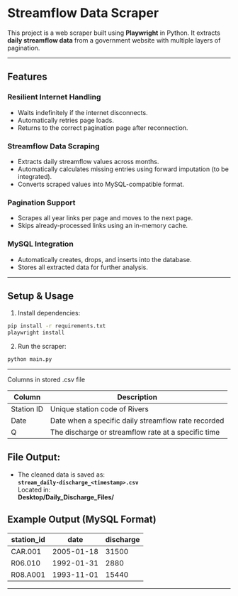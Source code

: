 
# Streamflow Data Scraper

This project is a web scraper built using **Playwright** in Python. It extracts **daily streamflow data** from a government website with multiple layers of pagination.

---

## Features

### Resilient Internet Handling
- Waits indefinitely if the internet disconnects.
- Automatically retries page loads.
- Returns to the correct pagination page after reconnection.

### Streamflow Data Scraping
- Extracts daily streamflow values across months.
- Automatically calculates missing entries using forward imputation (to be integrated).
- Converts scraped values into MySQL-compatible format.

### Pagination Support
- Scrapes all year links per page and moves to the next page.
- Skips already-processed links using an in-memory cache.

### MySQL Integration
- Automatically creates, drops, and inserts into the database.
- Stores all extracted data for further analysis.

---

## Setup & Usage

1. Install dependencies:
```bash
pip install -r requirements.txt
playwright install
```

2. Run the scraper:
```bash
python main.py
```

---

Columns in stored .csv file

| Column         | Description                                                   |
|----------------|---------------------------------------------------------------|
| Station ID     | Unique station code of Rivers                                 |
| Date           | Date when a specific daily streamflow rate recorded           |
| Q              | The discharge or streamflow rate at a specific time           |

## File Output:

- The cleaned data is saved as:  
  **`stream_daily-discharge_<timestamp>.csv`**  
  Located in:  
  **Desktop/Daily_Discharge_Files/**

## Example Output (MySQL Format)

| station_id | date       | discharge|
|------------|------------|----------|
| CAR.001    | 2005-01-18 | 31500    |
| R06.010    | 1992-01-31 | 2880     |
| R08.A001   | 1993-11-01 | 15440    |

---
